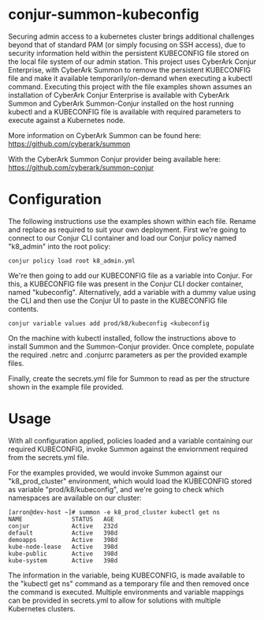 # conjur-summon-kubeconfig
Securing admin access to a kubernetes cluster brings additional challenges beyond that of standard PAM (or simply focusing on SSH access), due to security information held within the persistent KUBECONFIG file stored on the local file system of our admin station.
This project uses CyberArk Conjur Enterprise, with CyberArk Summon to remove the persistent KUBECONFIG file and make it available temporarily/on-demand when executing a kubectl command.
Executing this project with the file examples shown assumes an installation of CyberArk Conjur Enterprise is available with CyberArk Summon and CyberArk Summon-Conjur installed on the host running kubectl and a KUBECONFIG file is available with required parameters to execute against a Kubernetes node.


More information on CyberArk Summon can be found here:
https://github.com/cyberark/summon

With the CyberArk Summon Conjur provider being available here:
https://github.com/cyberark/summon-conjur


# Configuration
The following instructions use the examples shown within each file. Rename and replace as required to suit your own deployment.
First we're going to connect to our Conjur CLI container and load our Conjur policy named "k8_admin" into the root policy:

    conjur policy load root k8_admin.yml

We're then going to add our KUBECONFIG file as a variable into Conjur. For this, a KUBECONFIG file was present in the Conjur CLI docker container, named "kubeconfig". Alternatively, add a variable with a dummy value using the CLI and then use the Conjur UI to paste in the KUBECONFIG file contents.

    conjur variable values add prod/k8/kubeconfig <kubeconfig

On the machine with kubectl installed, follow the instructions above to install Summon and the Summon-Conjur provider.
Once complete, populate the required .netrc and .conjurrc parameters as per the provided example files. 

Finally, create the secrets.yml file for Summon to read as per the structure shown in the example file provided.

# Usage
With all configuration applied, policies loaded and a variable containing our required KUBECONFIG, invoke Summon against the enviornment required from the secrets.yml file. 

For the examples provided, we would invoke Summon against our "k8_prod_cluster" environment, which would load the KUBECONFIG stored as variable "prod/k8/kubeconfig", and we're going to check which namespaces are available on our cluster:

    [arron@dev-host ~]# summon -e k8_prod_cluster kubectl get ns
    NAME              STATUS   AGE
    conjur            Active   232d
    default           Active   398d
    demoapps          Active   398d
    kube-node-lease   Active   398d
    kube-public       Active   398d
    kube-system       Active   398d

The information in the variable, being KUBECONFIG, is made available to the "kubectl get ns" command as a temporary file and then removed once the command is executed. 
Multiple environments and variable mappings can be provided in secrets.yml to allow for solutions with multiple Kubernetes clusters.
